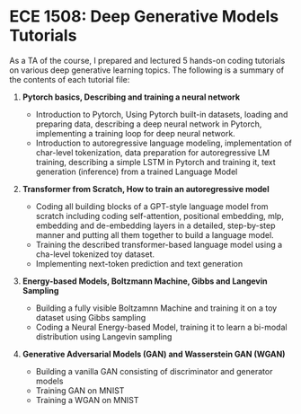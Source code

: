 # ECE 1508: Deep Generative Models Tutorials #


As a TA of the course, I prepared and lectured 5 hands-on coding tutorials on various deep generative learning topics. The following is a summary of the contents of each tutorial file:

1. **Pytorch basics, Describing and training a neural network**
    - Introduction to Pytorch, Using Pytorch built-in datasets, loading and preparing data, describing a deep neural network in Pytorch, implementing a training loop for deep neural network.
    - Introduction to autoregressive language modeling, implementation of char-level tokenization, data preparation for autoregressive LM training, describing a simple LSTM in Pytorch and training it, text generation (inference) from a trained Language Model

2. **Transformer from Scratch, How to train an autoregressive model**
    - Coding all building blocks of a GPT-style language model from scratch including coding self-attention, positional embedding, mlp, embedding and de-embedding layers in a detailed, step-by-step manner and putting all them together to build a language model.
    - Training the described transformer-based language model using a cha-level tokenized toy dataset.
    - Implementing next-token prediction and text generation

3. **Energy-based Models, Boltzmann Machine, Gibbs and Langevin Sampling**
    - Building a fully visible Boltzamnn Machine and training it on a toy dataset using Gibbs sampling
    - Coding a Neural Energy-based Model, training it to learn a bi-modal distribution using Langevin sampling
  
4. **Generative Adversarial Models (GAN) and Wasserstein GAN (WGAN)**
    - Building a vanilla GAN consisting of discriminator and generator models
    - Training GAN on MNIST
    - Training a WGAN on MNIST
